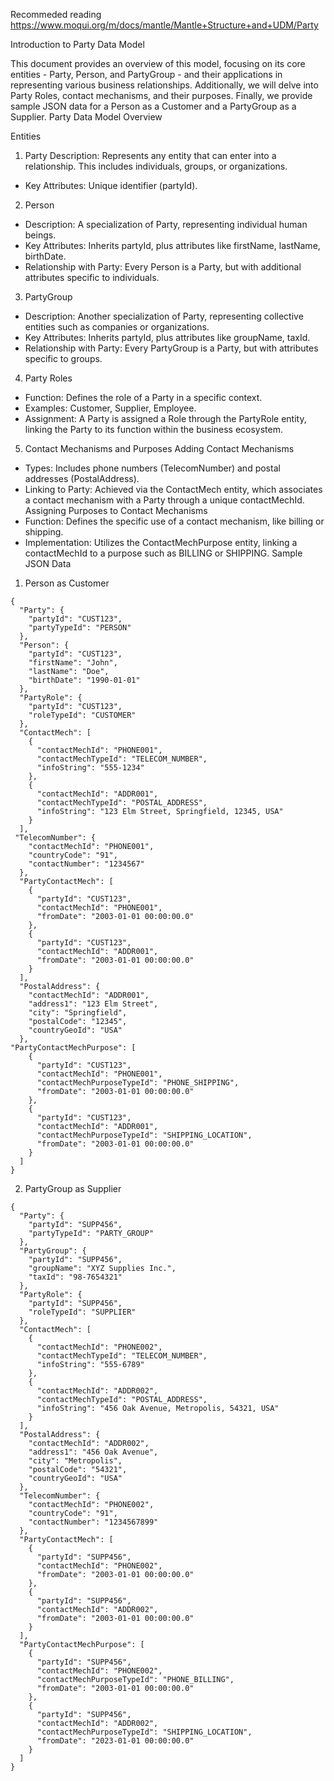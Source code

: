 Recommeded reading
https://www.moqui.org/m/docs/mantle/Mantle+Structure+and+UDM/Party

Introduction to Party Data Model

This document provides an overview of this model, focusing on its core entities - Party, Person, and PartyGroup - and their applications in representing various business relationships. Additionally, we will delve into Party Roles, contact mechanisms, and their purposes. Finally, we provide sample JSON data for a Person as a Customer and a PartyGroup as a Supplier.
Party Data Model Overview

Entities
1. Party
Description: Represents any entity that can enter into a relationship. This includes individuals, groups, or organizations.
* Key Attributes: Unique identifier (partyId).
2. Person
* Description: A specialization of Party, representing individual human beings.
* Key Attributes: Inherits partyId, plus attributes like firstName, lastName, birthDate.
* Relationship with Party: Every Person is a Party, but with additional attributes specific to individuals.
3. PartyGroup
* Description: Another specialization of Party, representing collective entities such as companies or organizations.
* Key Attributes: Inherits partyId, plus attributes like groupName, taxId.
* Relationship with Party: Every PartyGroup is a Party, but with attributes specific to groups.
4. Party Roles
* Function: Defines the role of a Party in a specific context.
* Examples: Customer, Supplier, Employee.
* Assignment: A Party is assigned a Role through the PartyRole entity, linking the Party to its function within the business ecosystem.
5. Contact Mechanisms and Purposes
Adding Contact Mechanisms
* Types: Includes phone numbers (TelecomNumber) and postal addresses (PostalAddress).
* Linking to Party: Achieved via the ContactMech entity, which associates a contact mechanism with a Party through a unique contactMechId.
Assigning Purposes to Contact Mechanisms
* Function: Defines the specific use of a contact mechanism, like billing or shipping.
* Implementation: Utilizes the ContactMechPurpose entity, linking a contactMechId to a purpose such as BILLING or SHIPPING.
Sample JSON Data
1. Person as Customer
```
{
  "Party": {
    "partyId": "CUST123",
    "partyTypeId": "PERSON"
  },
  "Person": {
    "partyId": "CUST123",
    "firstName": "John",
    "lastName": "Doe",
    "birthDate": "1990-01-01"
  },
  "PartyRole": {
    "partyId": "CUST123",
    "roleTypeId": "CUSTOMER"
  },
  "ContactMech": [
    {
      "contactMechId": "PHONE001",
      "contactMechTypeId": "TELECOM_NUMBER",
      "infoString": "555-1234"
    },
    {
      "contactMechId": "ADDR001",
      "contactMechTypeId": "POSTAL_ADDRESS",
      "infoString": "123 Elm Street, Springfield, 12345, USA"
    }
  ],
 "TelecomNumber": {
    "contactMechId": "PHONE001",
    "countryCode": "91",
    "contactNumber": "1234567"
  },
  "PartyContactMech": [
    {
      "partyId": "CUST123",
      "contactMechId": "PHONE001",
      "fromDate": "2003-01-01 00:00:00.0"
    },
    {
      "partyId": "CUST123",
      "contactMechId": "ADDR001",
      "fromDate": "2003-01-01 00:00:00.0"
    }
  ],
  "PostalAddress": {
    "contactMechId": "ADDR001",
    "address1": "123 Elm Street",
    "city": "Springfield",
    "postalCode": "12345",
    "countryGeoId": "USA"
  },
"PartyContactMechPurpose": [
    {
      "partyId": "CUST123",
      "contactMechId": "PHONE001",
      "contactMechPurposeTypeId": "PHONE_SHIPPING",
      "fromDate": "2003-01-01 00:00:00.0"
    },
    {
      "partyId": "CUST123",
      "contactMechId": "ADDR001",
      "contactMechPurposeTypeId": "SHIPPING_LOCATION",
      "fromDate": "2003-01-01 00:00:00.0"
    }
  ]
}
```


2. PartyGroup as Supplier
```
{
  "Party": {
    "partyId": "SUPP456",
    "partyTypeId": "PARTY_GROUP"
  },
  "PartyGroup": {
    "partyId": "SUPP456",
    "groupName": "XYZ Supplies Inc.",
    "taxId": "98-7654321"
  },
  "PartyRole": {
    "partyId": "SUPP456",
    "roleTypeId": "SUPPLIER"
  },
  "ContactMech": [
    {
      "contactMechId": "PHONE002",
      "contactMechTypeId": "TELECOM_NUMBER",
      "infoString": "555-6789"
    },
    {
      "contactMechId": "ADDR002",
      "contactMechTypeId": "POSTAL_ADDRESS",
      "infoString": "456 Oak Avenue, Metropolis, 54321, USA"
    }
  ],
  "PostalAddress": {
    "contactMechId": "ADDR002",
    "address1": "456 Oak Avenue",
    "city": "Metropolis",
    "postalCode": "54321",
    "countryGeoId": "USA"
  },
  "TelecomNumber": {
    "contactMechId": "PHONE002",
    "countryCode": "91",
    "contactNumber": "1234567899"
  },
  "PartyContactMech": [
    {
      "partyId": "SUPP456",
      "contactMechId": "PHONE002",
      "fromDate": "2003-01-01 00:00:00.0"
    },
    {
      "partyId": "SUPP456",
      "contactMechId": "ADDR002",
      "fromDate": "2003-01-01 00:00:00.0"
    }
  ],
  "PartyContactMechPurpose": [
    {
      "partyId": "SUPP456",
      "contactMechId": "PHONE002",
      "contactMechPurposeTypeId": "PHONE_BILLING",
      "fromDate": "2003-01-01 00:00:00.0"
    },
    {
      "partyId": "SUPP456",
      "contactMechId": "ADDR002",
      "contactMechPurposeTypeId": "SHIPPING_LOCATION",
      "fromDate": "2023-01-01 00:00:00.0"
    }
  ]
}
```



